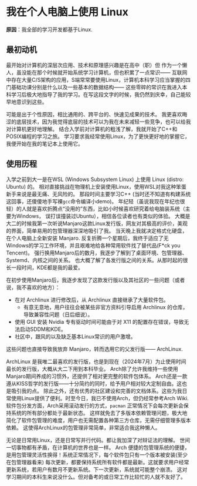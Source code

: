 # 我在个人电脑上使用 Linux

**原因**：我全部的学习开发都基于Linux.

## 最初动机

最开始对计算机的深层次应用、技术和原理感兴趣是在高中（职）但
作为一个懒人，虽没能在那个时候就开始系统学习计算机，但也积累了一点常识——
互联网中存在大量C/S架构的应用，S端常常要使用Linux，计算机本科学习应当掌握的四门基础功课分别是什么以及一些基本的数据结构——
这些零碎的常识在我进入本科学习后极大地指导了我的学习。在写这段文字的时候，我仍然到庆幸，自己能较早地意识到这些。

可能是出于个性原因，相比通用的、跨平台的、快速见成果的技术。
我更喜欢晦涩的底层技术，因为我觉得底层的技术可以为我在未来减轻一些竞争，也可以给我对计算机更好地理解。
结合入学前对计算机的粗浅了解，我就开始了C++和POSIX编程的学习之旅。
学习要求我经常使用Linux，为了更快更好地的掌握它，我便开始在我的笔记本上使用它。

## 使用历程

入学之前到大一是在WSL (Windows Subsystem Linux) 上使用 Linux (distro: Ubuntu) 的。
相对直接挑战在物理机上安装使用Linux，使用WSL对我这种笨蛋新手来说是最无痛、无风险的。
那段时间主要学习C++ (当时还不知道有构建系统这回事，还傻傻地手写裸`gcc`命令编译小demo)。
年纪轻（虽说我现在年纪也很轻）的人就是喜欢折腾点“没用的”东西，比如小时候喜欢研究着给电脑装系统（主要为Windows，
误打误撞装过Ubuntu），相信各位读者也有类似的体验。
大概是大二的时候我第一次听说Manjaro这款Linux发行版，网友对其极高的评价，美观的界面，简单易用的包管理器深深地吸引了我。
当天晚上我就决定格式化硬盘，在个人电脑上全新安装 Manjaro.
反复折腾一个星期后，我终于适应了无Windows的学习工作环境，并且艰难地给各种常用软件找了替代品(F*ck you Tencent)。
强行换用Manjaro后的数月，我逐步了解到了桌面环境、包管理器、Systemd、内核之间的关系。
也大概了解了各发行版之间的关系。从那时起的很长一段时间，KDE都是我的最爱。

在初步使用Manjaro后，我逐步发现了这款发行版以及其社区的一些问题（或者说，我不喜欢的地方）：

- 在对 Archlinux 进行修改后，从 Archlinux 直接继承了大量软件包。
    - 有意无意地，用户往往会被某些非官方资料引导启用 Archlinux 的仓库，导致兼容性问题（日后细说）。
- 使用 GUI 安装 Nvidia 专有驱动时间可能由于对 X11 的配置存在错误，导致无法启动SDDM和KDE。
- 社区中，跟风的以及缺乏基本Linux常识的用户激增。

这些问题也直接导致我放弃 Manjaro，转而选用它的父发行版—— ArchLinux.

ArchLinux 是我唯二最喜欢的发行版，也是到现在（2024年7月）为止使用时间最长的发行版，大概从大二下用到本科毕业。
Arch除了允许我维持一些使用Manjaro期间养成的习惯外，还提供了相对更完整的软件包体系。
Arch还是一款遵从KISS哲学的发行版——十分简约的同时，给予用户相对较大定制自由。这也是吸引我的点。
除此之外，还有优秀的社区建设和完善的文档体系。这些为我日常使用Linux提供了便利。时至今日，我已不使用Arch，但仍经常参考Arch Wiki.
软件包分发方面，Arch采用滚动发行的方式，`pacman` 正常情况下会每次更新会保持系统的所有部分都处于最新状态。
这样就免去了多版本依赖管理问题，极大地简化了软件包管理的难度，用户也无需配置各种第三方仓库，无需仔细管理多版本依赖。
这使得ArchLinux的包管理非常简单，非常适合我这种懒人。

无论是日常用Linux，还是日常写并行代码。都让我加深了对辩证法的理解。
世间一切事物都有矛盾，在计算机的世界也是一样。
Arch 便捷的包管理系统的便捷，是用包管理灵活性换得！系统正常情况下，每个软件包只有一个版本被安装(至少在包管理器看来)
每次更新，都要保持系统所有软件都是最新。这就要求用户经常更新系统，若用户有数月不更新系统。下一次更新，系统就可能整个崩溃。
这对学习期间的本科生来说没什么。但对备考的或日常工作比较忙的人就不友好了。
